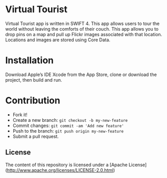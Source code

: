 # Virtual Tourist

Virtual Tourist app is written in SWIFT 4. This app allows users to tour the world without leaving the comforts of their couch. This app allows you to drop pins on a map and pull up Flickr images associated with that location. Locations and images are stored using Core Data.


# Installation
Download Apple’s IDE Xcode from the App Store, clone or download the  project, then build and run.

# Contribution

  - Fork it!
  - Create a new branch: `git checkout -b my-new-feature`
  - Commit changes: `git commit -am 'Add new feature'`
  - Push to the branch: `git push origin my-new-feature`
  - Submit a pull request.

License
----
The content of this repository is licensed under a [Apache License] (http://www.apache.org/licenses/LICENSE-2.0.html)

